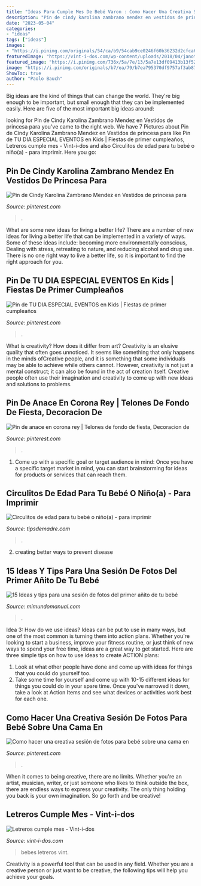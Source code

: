```yaml
---
title: "Ideas Para Cumple Mes De Bebé Varon : Como Hacer Una Creativa Sesión De Fotos Para Bebé Sobre Una Cama En"
description: "Pin de cindy karolina zambrano mendez en vestidos de princesa para"
date: "2023-05-04"
categories:
- "ideas"
tags: ["ideas"]
images:
- "https://i.pinimg.com/originals/54/ca/b9/54cab9ce0246f60b36232d2cfca61576.jpg"
featuredImage: "https://vint-i-dos.com/wp-content/uploads/2018/04/janot-1-1100x1100.jpg"
featured_image: "https://i.pinimg.com/736x/5a/7e/13/5a7e13df09413b13f527e6bb988efb8f.jpg"
image: "https://i.pinimg.com/originals/b7/ea/79/b7ea795370df9757af3ab8710f654562.jpg"
ShowToc: true
author: "Paolo Bauch"
---
```



Big ideas are the kind of things that can change the world. They're big enough to be important, but small enough that they can be implemented easily. Here are five of the most important big ideas around: 

	

		
looking for Pin de Cindy Karolina Zambrano Mendez en Vestidos de princesa para you've came to the right web. We have 7 Pictures about Pin de Cindy Karolina Zambrano Mendez en Vestidos de princesa para like Pin de TU DIA ESPECIAL EVENTOS en Kids | Fiestas de primer cumpleaños, Letreros cumple mes - Vint-i-dos and also Circulitos de edad para tu bebé o niño(a) - para imprimir. Here you go:
		
    
## Pin De Cindy Karolina Zambrano Mendez En Vestidos De Princesa Para

<img loading=lazy src="https://i.pinimg.com/736x/5a/7e/13/5a7e13df09413b13f527e6bb988efb8f.jpg" onerror="this.onerror=null;this.src='https://tse4.mm.bing.net/th?id=OIP.tXD7i32inWz6e6mUHuWlJAHaKh&amp;pid=15.1';" alt="Pin de Cindy Karolina Zambrano Mendez en Vestidos de princesa para">

_Source: pinterest.com_

>. 

	

What are some new ideas for living a better life?
There are a number of new ideas for living a better life that can be implemented in a variety of ways. Some of these ideas include: becoming more environmentally conscious, Dealing with stress, retreating to nature, and reducing alcohol and drug use. There is no one right way to live a better life, so it is important to find the right approach for you.

    
## Pin De TU DIA ESPECIAL EVENTOS En Kids | Fiestas De Primer Cumpleaños

<img loading=lazy src="https://i.pinimg.com/originals/54/ca/b9/54cab9ce0246f60b36232d2cfca61576.jpg" onerror="this.onerror=null;this.src='https://tse4.mm.bing.net/th?id=OIP.Zlk2iyPwmDo3Ih-IPnXzQQHaK3&amp;pid=15.1';" alt="Pin de TU DIA ESPECIAL EVENTOS en Kids | Fiestas de primer cumpleaños">

_Source: pinterest.com_

>. 

	

What is creativity? How does it differ from art?
Creativity is an elusive quality that often goes unnoticed. It seems like something that only happens in the minds ofCreative people, and it is something that some individuals may be able to achieve while others cannot. However, creativity is not just a mental construct; it can also be found in the act of creation itself. Creative people often use their imagination and creativity to come up with new ideas and solutions to problems.

    
## Pin De Anace En Corona Rey | Telones De Fondo De Fiesta, Decoracion De

<img loading=lazy src="https://i.pinimg.com/736x/e4/d4/97/e4d497133615164c263e74002fe5ad62.jpg" onerror="this.onerror=null;this.src='https://tse1.mm.bing.net/th?id=OIP.TLmYSvZ1rY737nbrNOVnXQHaE8&amp;pid=15.1';" alt="Pin de anace en corona rey | Telones de fondo de fiesta, Decoracion de">

_Source: pinterest.com_

>. 

	

1. Come up with a specific goal or target audience in mind: Once you have a specific target market in mind, you can start brainstorming for ideas for products or services that can reach them.

    
## Circulitos De Edad Para Tu Bebé O Niño(a) - Para Imprimir

<img loading=lazy src="http://tipsdemadre.com/wp-content/uploads/2015/09/circulo_nina01_ano.jpg" onerror="this.onerror=null;this.src='https://tse3.mm.bing.net/th?id=OIP.zAeCJWxQhPXgjwlXMwpD-gHaJl&amp;pid=15.1';" alt="Circulitos de edad para tu bebé o niño(a) - para imprimir">

_Source: tipsdemadre.com_

>. 

	

2. creating better ways to prevent disease 

    
## 15 Ideas Y Tips Para Una Sesión De Fotos Del Primer Añito De Tu Bebé

<img loading=lazy src="https://2.bp.blogspot.com/-RLTA0aQmun8/WxRBqSMnMVI/AAAAAAAA4rA/BrKNFLOyrNAczM-o4zrHt4ze1hMkY9iLQCLcBGAs/s1600/ideas-para-tomar-fotos-a-tu-bebe-cumple-mes3.jpg" onerror="this.onerror=null;this.src='https://tse2.mm.bing.net/th?id=OIP.ffMXmIvG4ldKWaFb-5g5tAAAAA&amp;pid=15.1';" alt="15 Ideas y tips para una sesión de fotos del primer añito de tu bebé">

_Source: mimundomanual.com_

>. 

	

Idea 3: How do we use ideas?
Ideas can be put to use in many ways, but one of the most common is turning them into action plans. Whether you're looking to start a business, improve your fitness routine, or just think of new ways to spend your free time, ideas are a great way to get started. Here are three simple tips on how to use ideas to create ACTION plans:
1. Look at what other people have done and come up with ideas for things that you could do yourself too.
2. Take some time for yourself and come up with 10-15 different ideas for things you could do in your spare time. Once you've narrowed it down, take a look at Action Items and see what devices or activities work best for each one.

    
## Como Hacer Una Creativa Sesión De Fotos Para Bebé Sobre Una Cama En

<img loading=lazy src="https://i.pinimg.com/originals/b7/ea/79/b7ea795370df9757af3ab8710f654562.jpg" onerror="this.onerror=null;this.src='https://tse2.mm.bing.net/th?id=OIP.a7WFNCBm_JaoM0mRhzUjoQHaIe&amp;pid=15.1';" alt="Como hacer una creativa sesión de fotos para bebé sobre una cama en">

_Source: pinterest.com_

>. 

	

When it comes to being creative, there are no limits. Whether you're an artist, musician, writer, or just someone who likes to think outside the box, there are endless ways to express your creativity. The only thing holding you back is your own imagination. So go forth and be creative!

    
## Letreros Cumple Mes - Vint-i-dos

<img loading=lazy src="https://vint-i-dos.com/wp-content/uploads/2018/04/janot-1-1100x1100.jpg" onerror="this.onerror=null;this.src='https://tse1.mm.bing.net/th?id=OIP.XTBYMDeqnYGhDhSti3VU3gHaHa&amp;pid=15.1';" alt="Letreros cumple mes - Vint-i-dos">

_Source: vint-i-dos.com_

>bebes letreros vint. 

	

Creativity is a powerful tool that can be used in any field. Whether you are a creative person or just want to be creative, the following tips will help you achieve your goals.

